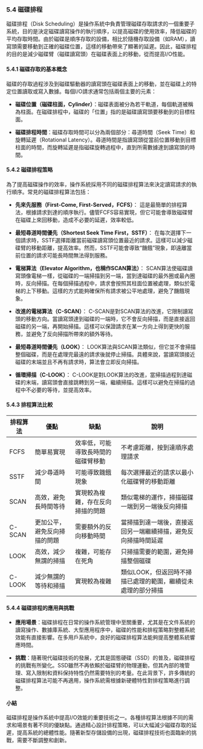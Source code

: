 ### 5.4 磁碟排程

磁碟排程（Disk Scheduling）是操作系統中負責管理磁碟存取請求的一個重要子系統，目的是決定磁碟讀寫操作的執行順序，以提高磁碟的使用效率，降低磁碟的平均存取時間。由於磁碟是順序存取的設備，相比於隨機存取設備（如RAM），讀寫頭需要移動到正確的磁碟位置，這樣的移動帶來了顯著的延遲。因此，磁碟排程的目的是減少磁碟臂（磁碟讀寫頭）在磁碟表面上的移動，從而提高I/O性能。

#### 5.4.1 磁碟存取的基本概念

磁碟的存取過程涉及到磁碟驅動器的讀寫頭在磁碟表面上的移動，並在磁碟上的特定位置讀取或寫入數據。每個I/O請求通常包括兩個主要的元素：

- **磁碟位置（磁碟柱面，Cylinder）**：磁碟表面被分為若干軌道，每個軌道被稱為柱面。在磁碟排程中，磁碟的「位置」指的是磁碟讀寫頭要移動到的目標柱面。
  
- **磁碟排程時間**：磁碟存取時間可以分為兩個部分：尋道時間（Seek Time）和旋轉延遲（Rotational Latency）。尋道時間是指讀寫頭從當前位置移動到目標柱面的時間，而旋轉延遲是指磁碟旋轉過程中，直到所需數據達到讀寫頭的時間。

#### 5.4.2 磁碟排程策略

為了提高磁碟操作的效率，操作系統採用不同的磁碟排程算法來決定讀寫請求的執行順序。常見的磁碟排程算法包括：

- **先來先服務（First-Come, First-Served，FCFS）**：
  這是最簡單的排程算法，根據請求到達的順序執行。儘管FCFS容易實現，但它可能會導致磁碟臂在磁碟上來回移動，造成不必要的延遲，效率較低。

- **最短尋道時間優先（Shortest Seek Time First，SSTF）**：
  在每次選擇下一個請求時，SSTF選擇距離當前磁碟讀寫頭位置最近的請求。這樣可以減少磁碟臂的移動距離，提高效率。然而，SSTF可能會導致“饑餓”現象，即遠離當前位置的請求可能長時間無法得到服務。

- **電梯算法（Elevator Algorithm，也稱作SCAN算法）**：
  SCAN算法使磁碟讀寫頭像電梯一樣，從磁碟的一端掃描到另一端，當到達磁碟的最外圈或最內圈時，反向掃描。在每個掃描過程中，請求會按照其柱面位置被處理，類似於電梯的上下移動。這樣的方式能夠確保所有請求被公平地處理，避免了饑餓現象。

- **改進的電梯算法（C-SCAN）**：
  C-SCAN是對SCAN算法的改進，它限制讀寫頭的移動方向。當讀寫頭達到磁碟的一端時，它不會反向掃描，而是直接返回磁碟的另一端，再開始掃描。這樣可以保證請求在某一方向上得到更快的服務，並避免了反向掃描所帶來的額外等待。

- **最短尋道時間優先（LOOK）**：
  LOOK算法與SCAN算法類似，但它並不會掃描整個磁碟，而是在處理完最遠的請求後就停止掃描。具體來說，當讀寫頭接近磁碟的末端並且不再有請求時，算法會立即反向掃描。

- **循環掃描（C-LOOK）**：
  C-LOOK是對LOOK算法的改進，當掃描過程到達磁碟的末端，讀寫頭會直接跳轉到另一端，繼續掃描。這樣可以避免在掃描的過程中不必要的等待，並提高效率。

#### 5.4.3 排程算法比較

| 排程算法           | 優點                           | 缺點                           | 說明                                                         |
|-------------------|--------------------------------|--------------------------------|------------------------------------------------------------|
| FCFS              | 簡單易實現                    | 效率低，可能導致長時間的磁碟臂移動 | 不考慮距離，按到達順序處理請求                                   |
| SSTF              | 減少尋道時間                   | 可能導致饑餓現象               | 每次選擇最近的請求以最小化磁碟臂的移動距離                           |
| SCAN              | 高效，避免長時間等待            | 實現較為複雜，存在反向掃描的問題 | 類似電梯的運作，掃描磁碟一端到另一端後反向掃描                           |
| C-SCAN            | 更加公平，避免反向掃描的問題   | 需要額外的反向移動時間         | 當掃描到達一端後，直接返回另一端繼續掃描，避免反向掃描時間延遲                |
| LOOK              | 高效，減少無謂的掃描             | 複雜，可能存在死角             | 只掃描需要的範圍，避免掃描整個磁碟                                   |
| C-LOOK            | 減少無謂的等待和掃描           | 實現較為複雜                   | 類似LOOK，但返回時不掃描已處理的範圍，繼續從未處理的部分掃描                     |

#### 5.4.4 磁碟排程的應用與挑戰

- **應用場景**：磁碟排程在日常的操作系統管理中至關重要，尤其是在文件系統的讀寫操作、數據庫系統、大型應用程序中，磁碟的性能和排程策略對整體系統效能有直接影響。在多用戶系統中，良好的磁碟排程算法能夠提高整體系統響應時間。

- **挑戰**：隨著現代磁碟技術的發展，尤其是固態硬碟（SSD）的普及，磁碟排程的挑戰有所變化。SSD雖然不再依賴於磁碟臂的物理運動，但其內部的塊管理、寫入限制和資料保持特性仍然需要特別的考量。在此背景下，許多傳統的磁碟排程算法可能不再適用，操作系統需根據新硬體特性對排程策略進行調整。

#### 小結

磁碟排程是操作系統中提高I/O效能的重要技術之一。各種排程算法根據不同的需求和場景有著不同的優缺點。通過精心設計排程策略，可以大幅減少磁碟存取的延遲，提高系統的總體性能。隨著新型存儲設備的出現，磁碟排程技術也面臨新的挑戰，需要不斷調整和創新。